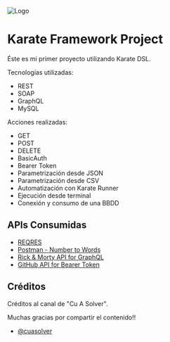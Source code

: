 
![Logo](https://software-that-matters.com/wp-content/uploads/2020/10/Karate-Mock-feature-660x420.png)
# Karate Framework Project

Éste es mi primer proyecto utilizando Karate DSL. 

Tecnologías utilizadas:

- REST
- SOAP
- GraphQL
- MySQL

Acciones realizadas:

- GET
- POST
- DELETE
- BasicAuth
- Bearer Token
- Parametrización desde JSON
- Parametrización desde CSV
- Automatización con Karate Runner
- Ejecución desde terminal
- Conexión y consumo de una BBDD


## APIs Consumidas

 - [REQRES](https://reqres.in)
 - [Postman - Number to Words](https://www.dataaccess.com/webservicesserver/NumberConversion.wso)
 - [Rick & Morty API for GraphQL](https://rickandmortyapi.com/graphql)
 - [GitHub API for Bearer Token](https://api.github.com/user/repos)

## Créditos

Créditos al canal de "Cu A Solver". 

Muchas gracias por compartir el contenido!!

- [@cuasolver](https://www.youtube.com/@cuasolver)

